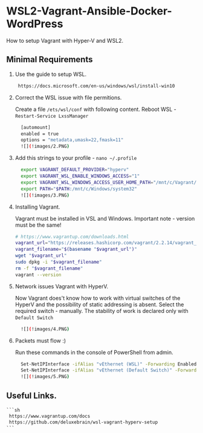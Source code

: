 # WSL2-Vagrant-Ansible-Docker-WordPress

How to setup Vagrant with Hyper-V and WSL2.

## Minimal Requirements 

1. Use the guide to setup WSL.

    ```sh
     https://docs.microsoft.com/en-us/windows/wsl/install-win10
    ```

2. Correct the WSL issue with file permitions.

    Create a file `/ets/wsl/conf` with following content. Reboot WSL - `Restart-Service LxssManager`

    ```sh
      [automount]
      enabled = true
      options = "metadata,umask=22,fmask=11"
      ![](!images/2.PNG)
    ```

3. Add this strings to your profile - `nano ~/.profile`

    ```sh
      export VAGRANT_DEFAULT_PROVIDER="hyperv"
      export VAGRANT_WSL_ENABLE_WINDOWS_ACCESS="1"
      export VAGRANT_WSL_WINDOWS_ACCESS_USER_HOME_PATH="/mnt/c/Vagrant/YourProjectCatalog"
      export PATH="$PATH:/mnt/c/Windows/system32"
      ![](!images/3.PNG)
    ```

4. Installing Vagrant.

    Vagrant must be installed in VSL and Windows. Important note - version must be the same! 

    ```sh
    # https://www.vagrantup.com/downloads.html
    vagrant_url="https://releases.hashicorp.com/vagrant/2.2.14/vagrant_2.2.14_x86_64.deb"
    vagrant_filename="$(basename "$vagrant_url")"
    wget "$vagrant_url"
    sudo dpkg -i "$vagrant_filename"
    rm -f "$vagrant_filename"
    vagrant --version
    ```
5. Network issues Vagrant with HyperV.

    Now Vagrant does't know how to work with virtual switches of the HyperV and the possibility of static addressing is absent. Select the required switch - manually. The stability of work is declared only with `Default Switch`

    ```sh
      ![](!images/4.PNG)
    ```

6. Packets must flow :)

    Run these commands in the console of PowerShell from admin. 

    ```sh
      Set-NetIPInterface -ifAlias "vEthernet (WSL)" -Forwarding Enabled
      Set-NetIPInterface -ifAlias "vEthernet (Default Switch)" -Forwarding Enabled
      ![](!images/5.PNG)
    ```

## Useful Links.

    ```sh
     https://www.vagrantup.com/docs
     https://github.com/deluxebrain/wsl-vagrant-hyperv-setup
    ```
